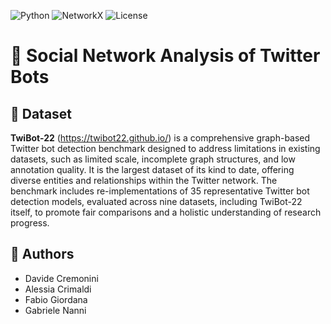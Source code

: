 ![Python](https://img.shields.io/badge/Python-3.x-blue)
![NetworkX](https://img.shields.io/badge/NetworkX-3.x-green)
![License](https://img.shields.io/badge/License-MIT-yellow)

# 🤖 Social Network Analysis of Twitter Bots

## 🔬 Dataset
**TwiBot-22** (https://twibot22.github.io/) is a comprehensive graph-based Twitter bot detection benchmark designed to address limitations in existing datasets, such as limited scale, incomplete graph structures, and low annotation quality.
It is the largest dataset of its kind to date, offering diverse entities and relationships within the Twitter network.
The benchmark includes re-implementations of 35 representative Twitter bot detection models, evaluated across nine datasets, including TwiBot-22 itself, to promote fair comparisons and a holistic understanding of research progress.

## 📝 Authors
- Davide Cremonini
- Alessia Crimaldi
- Fabio Giordana
- Gabriele Nanni
